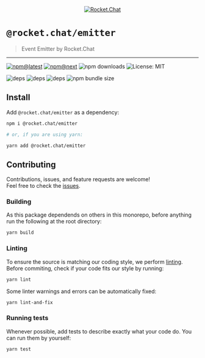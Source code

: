 <!--header-->

<p align="center">
  <a href="https://rocket.chat" title="Rocket.Chat">
    <img src="https://github.com/RocketChat/Rocket.Chat.Artwork/raw/master/Logos/2020/png/logo-horizontal-red.png" alt="Rocket.Chat" />
  </a>
</p>

# `@rocket.chat/emitter`

> Event Emitter by Rocket.Chat

---

[![npm@latest](https://img.shields.io/npm/v/@rocket.chat/emitter/latest?style=flat-square)](https://www.npmjs.com/package/@rocket.chat/emitter/v/latest) [![npm@next](https://img.shields.io/npm/v/@rocket.chat/emitter/next?style=flat-square)](https://www.npmjs.com/package/@rocket.chat/emitter/v/next) ![npm downloads](https://img.shields.io/npm/dw/@rocket.chat/emitter?style=flat-square) ![License: MIT](https://img.shields.io/npm/l/@rocket.chat/emitter?style=flat-square)

![deps](https://img.shields.io/librariesio/release/npm/@rocket.chat/emitter?style=flat-square) ![deps](https://img.shields.io/librariesio/release/npm/@rocket.chat/emitter?style=flat-square) ![deps](https://img.shields.io/librariesio/release/npm/@rocket.chat/emitter?style=flat-square) ![npm bundle size](https://img.shields.io/bundlephobia/min/@rocket.chat/emitter?style=flat-square)

<!--/header-->

## Install

<!--install-->

Add `@rocket.chat/emitter` as a dependency:

```sh
npm i @rocket.chat/emitter

# or, if you are using yarn:

yarn add @rocket.chat/emitter
```

<!--/install-->

## Contributing

<!--contributing(msg)-->

Contributions, issues, and feature requests are welcome!<br />
Feel free to check the [issues](https://github.com/RocketChat/fuselage/issues).

<!--/contributing(msg)-->

### Building

As this package dependends on others in this monorepo, before anything run the following at the root directory:

<!--yarn(build)-->

```sh
yarn build
```

<!--/yarn(build)-->

### Linting

To ensure the source is matching our coding style, we perform [linting](<https://en.wikipedia.org/wiki/Lint_(software)>).
Before commiting, check if your code fits our style by running:

<!--yarn(lint)-->

```sh
yarn lint
```

<!--/yarn(lint)-->

Some linter warnings and errors can be automatically fixed:

<!--yarn(lint-and-fix)-->

```sh
yarn lint-and-fix
```

<!--/yarn(lint-and-fix)-->

### Running tests

Whenever possible, add tests to describe exactly what your code do. You can run them by yourself:

<!--yarn(test)-->

```sh
yarn test
```

<!--/yarn(test)-->

